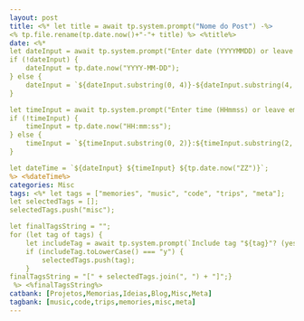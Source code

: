 ```yaml
---
layout: post
title: <%* let title = await tp.system.prompt("Nome do Post") -%>
<% tp.file.rename(tp.date.now()+"-"+ title) %> <%title%>
date: <%*
let dateInput = await tp.system.prompt("Enter date (YYYYMMDD) or leave empty for current date");
if (!dateInput) {
    dateInput = tp.date.now("YYYY-MM-DD");
} else {
    dateInput = `${dateInput.substring(0, 4)}-${dateInput.substring(4, 6)}-${dateInput.substring(6, 8)}`;
}

let timeInput = await tp.system.prompt("Enter time (HHmmss) or leave empty for current time");
if (!timeInput) {
    timeInput = tp.date.now("HH:mm:ss");
} else {
    timeInput = `${timeInput.substring(0, 2)}:${timeInput.substring(2, 4)}:${timeInput.substring(4, 6)}`;
}

let dateTime = `${dateInput} ${timeInput} ${tp.date.now("ZZ")}`;
%> <%dateTime%>
categories: Misc
tags: <%* let tags = ["memories", "music", "code", "trips", "meta"];
let selectedTags = [];
selectedTags.push("misc");

let finalTagsString = "";
for (let tag of tags) {
    let includeTag = await tp.system.prompt(`Include tag "${tag}"? (yes/no)`);
    if (includeTag.toLowerCase() === "y") {
        selectedTags.push(tag);
    }
finalTagsString = "[" + selectedTags.join(", ") + "]";}
 %> <%finalTagsString%>
catbank: [Projetos,Memorias,Ideias,Blog,Misc,Meta]
tagbank: [music,code,trips,memories,misc,meta]
---
```





